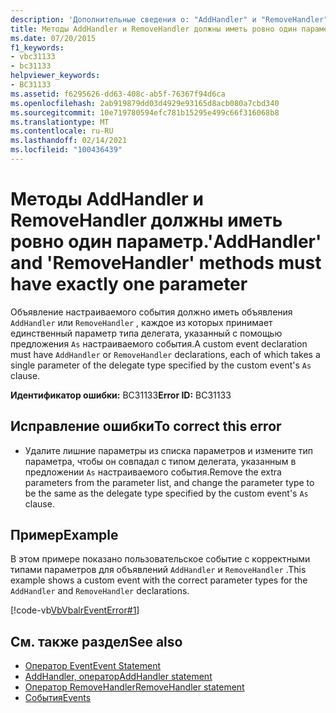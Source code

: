 ```yaml
---
description: 'Дополнительные сведения о: "AddHandler" и "RemoveHandler" должны иметь ровно один параметр'
title: Методы AddHandler и RemoveHandler должны иметь ровно один параметр.
ms.date: 07/20/2015
f1_keywords:
- vbc31133
- bc31133
helpviewer_keywords:
- BC31133
ms.assetid: f6295626-dd63-408c-ab5f-76367f94d6ca
ms.openlocfilehash: 2ab919879dd03d4929e93165d8acb080a7cbd340
ms.sourcegitcommit: 10e719780594efc781b15295e499c66f316068b8
ms.translationtype: MT
ms.contentlocale: ru-RU
ms.lasthandoff: 02/14/2021
ms.locfileid: "100436439"
---
```

# <a name="addhandler-and-removehandler-methods-must-have-exactly-one-parameter"></a><span data-ttu-id="f80dc-103">Методы AddHandler и RemoveHandler должны иметь ровно один параметр.</span><span class="sxs-lookup"><span data-stu-id="f80dc-103">'AddHandler' and 'RemoveHandler' methods must have exactly one parameter</span></span>

<span data-ttu-id="f80dc-104">Объявление настраиваемого события должно иметь объявления `AddHandler` или `RemoveHandler` , каждое из которых принимает единственный параметр типа делегата, указанный с помощью предложения `As` настраиваемого события.</span><span class="sxs-lookup"><span data-stu-id="f80dc-104">A custom event declaration must have `AddHandler` or `RemoveHandler` declarations, each of which takes a single parameter of the delegate type specified by the custom event's `As` clause.</span></span>  
  
 <span data-ttu-id="f80dc-105">**Идентификатор ошибки:** BC31133</span><span class="sxs-lookup"><span data-stu-id="f80dc-105">**Error ID:** BC31133</span></span>  
  
## <a name="to-correct-this-error"></a><span data-ttu-id="f80dc-106">Исправление ошибки</span><span class="sxs-lookup"><span data-stu-id="f80dc-106">To correct this error</span></span>  
  
- <span data-ttu-id="f80dc-107">Удалите лишние параметры из списка параметров и измените тип параметра, чтобы он совпадал с типом делегата, указанным в предложении `As` настраиваемого события.</span><span class="sxs-lookup"><span data-stu-id="f80dc-107">Remove the extra parameters from the parameter list, and change the parameter type to be the same as the delegate type specified by the custom event's `As` clause.</span></span>  
  
## <a name="example"></a><span data-ttu-id="f80dc-108">Пример</span><span class="sxs-lookup"><span data-stu-id="f80dc-108">Example</span></span>  

 <span data-ttu-id="f80dc-109">В этом примере показано пользовательское событие с корректными типами параметров для объявлений `AddHandler` и `RemoveHandler` .</span><span class="sxs-lookup"><span data-stu-id="f80dc-109">This example shows a custom event with the correct parameter types for the `AddHandler` and `RemoveHandler` declarations.</span></span>  
  
 [!code-vb[VbVbalrEventError#1](~/samples/snippets/visualbasic/VS_Snippets_VBCSharp/VbVbalrEventError/VB/VbVbalrEventError.vb#1)]  
  
## <a name="see-also"></a><span data-ttu-id="f80dc-110">См. также раздел</span><span class="sxs-lookup"><span data-stu-id="f80dc-110">See also</span></span>

- [<span data-ttu-id="f80dc-111">Оператор Event</span><span class="sxs-lookup"><span data-stu-id="f80dc-111">Event Statement</span></span>](../language-reference/statements/event-statement.md)
- [<span data-ttu-id="f80dc-112">AddHandler, оператор</span><span class="sxs-lookup"><span data-stu-id="f80dc-112">AddHandler statement</span></span>](../language-reference/statements/addhandler-statement.md)
- [<span data-ttu-id="f80dc-113">Оператор RemoveHandler</span><span class="sxs-lookup"><span data-stu-id="f80dc-113">RemoveHandler statement</span></span>](../language-reference/statements/removehandler-statement.md)
- [<span data-ttu-id="f80dc-114">События</span><span class="sxs-lookup"><span data-stu-id="f80dc-114">Events</span></span>](../programming-guide/language-features/events/index.md)
